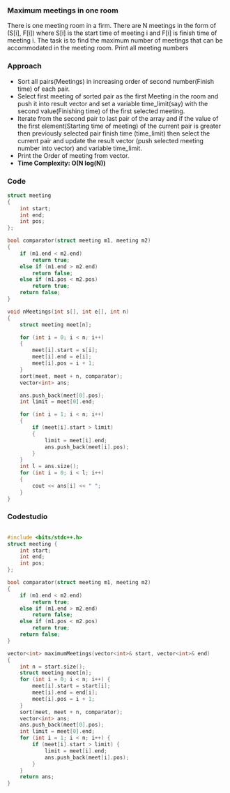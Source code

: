 ### Maximum meetings in one room

There is one meeting room in a firm. There are N meetings in the form of (S[i], F[i]) where S[i] is the start time of meeting i and F[i] is finish time of meeting i. The task is to find the maximum number of meetings that can be accommodated in the meeting room. Print all meeting numbers

### Approach

-   Sort all pairs(Meetings) in increasing order of second number(Finish time) of each pair.
-   Select first meeting of sorted pair as the first Meeting in the room and push it into result vector and set a variable time_limit(say) with the second value(Finishing time) of the first selected meeting.
-   Iterate from the second pair to last pair of the array and if the value of the first element(Starting time of meeting) of the current pair is greater then previously selected pair finish time (time_limit) then select the current pair and update the result vector (push selected meeting number into vector) and variable time_limit.
-   Print the Order of meeting from vector.
-   **Time Complexity: O(N log(N))**

### Code

```cpp
struct meeting
{
    int start;
    int end;
    int pos;
};

bool comparator(struct meeting m1, meeting m2)
{
    if (m1.end < m2.end)
        return true;
    else if (m1.end > m2.end)
        return false;
    else if (m1.pos < m2.pos)
        return true;
    return false;
}

void nMeetings(int s[], int e[], int n)
{
    struct meeting meet[n];

    for (int i = 0; i < n; i++)
    {
        meet[i].start = s[i];
        meet[i].end = e[i];
        meet[i].pos = i + 1;
    }
    sort(meet, meet + n, comparator);
    vector<int> ans;

    ans.push_back(meet[0].pos);
    int limit = meet[0].end;

    for (int i = 1; i < n; i++)
    {
        if (meet[i].start > limit)
        {
            limit = meet[i].end;
            ans.push_back(meet[i].pos);
        }
    }
    int l = ans.size();
    for (int i = 0; i < l; i++)
    {
        cout << ans[i] << " ";
    }
}
```

### Codestudio

```cpp

#include <bits/stdc++.h>
struct meeting {
    int start;
    int end;
    int pos;
};

bool comparator(struct meeting m1, meeting m2)
{
    if (m1.end < m2.end)
        return true;
    else if (m1.end > m2.end)
        return false;
    else if (m1.pos < m2.pos)
        return true;
    return false;
}

vector<int> maximumMeetings(vector<int>& start, vector<int>& end)
{
    int n = start.size();
    struct meeting meet[n];
    for (int i = 0; i < n; i++) {
        meet[i].start = start[i];
        meet[i].end = end[i];
        meet[i].pos = i + 1;
    }
    sort(meet, meet + n, comparator);
    vector<int> ans;
    ans.push_back(meet[0].pos);
    int limit = meet[0].end;
    for (int i = 1; i < n; i++) {
        if (meet[i].start > limit) {
            limit = meet[i].end;
            ans.push_back(meet[i].pos);
        }
    }
    return ans;
}
```
